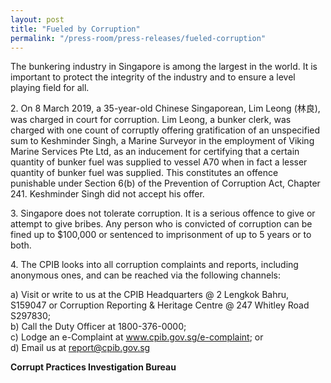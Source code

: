 ```yaml
---
layout: post
title: "Fueled by Corruption"
permalink: "/press-room/press-releases/fueled-corruption"
---
```

The bunkering industry in Singapore is among the largest in the world. It is important to protect the integrity of the industry and to ensure a level playing field for all. 

2\.          On 8 March 2019, a 35-year-old Chinese Singaporean, Lim Leong (林良), was charged in court for corruption. Lim Leong, a bunker clerk, was charged with one count of corruptly offering gratification of an unspecified sum to Keshminder Singh, a Marine Surveyor in the employment of Viking Marine Services Pte Ltd, as an inducement for certifying that a certain quantity of bunker fuel was supplied to vessel A70 when in fact a lesser quantity of bunker fuel was supplied. This constitutes an offence punishable under Section 6(b) of the Prevention of Corruption Act, Chapter 241. Keshminder Singh did not accept his offer.  

3\.          Singapore does not tolerate corruption. It is a serious offence to give or attempt to give bribes. Any person who is convicted of corruption can be fined up to $100,000 or sentenced to imprisonment of up to 5 years or to both. 

4\.          The CPIB looks into all corruption complaints and reports, including anonymous ones, and can be reached via the following channels:

a) Visit or write to us at the CPIB Headquarters @ 2 Lengkok Bahru, S159047 or Corruption Reporting & Heritage Centre @ 247 Whitley Road S297830;<br />
b) Call the Duty Officer at 1800-376-0000;<br />
c) Lodge an e-Complaint at <a href="https://www.cpib.gov.sg/e-complaint"><span style="color: #0066cc;">www.cpib.gov.sg/e-complaint</span></a>; or<br />
d) Email us at <a class="spamspan" href="mailto:report@cpib.gov.sg">report@cpib.gov.sg</a>

**Corrupt Practices Investigation Bureau**
